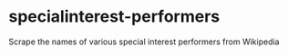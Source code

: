# specialinterest-performers
Scrape the names of various special interest performers from Wikipedia
